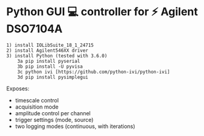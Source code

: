 # Python GUI :computer: controller for ⚡ Agilent DSO7104A

~~~~~~~~~~~~~~~~~~~~~~~~~~~~~~~~~~~~~~~~~~~~~~~~~~~~~~~~~~~~~~
1) install IOLibSuite_18_1_24715
2) install Agilent546XX driver
3) install Python (tested with 3.6.0)
	3a pip install pyserial
	3b pip install -U pyvisa
	3c python ivi [https://github.com/python-ivi/python-ivi]
	3d pip install pysimplegui
~~~~~~~~~~~~~~~~~~~~~~~~~~~~~~~~~~~~~~~~~~~~~~~~~~~~~~~~~~~~~~
Exposes:
- timescale control
- acquisition mode
- amplitude control per channel
- trigger settings (mode, source)
- two logging modes (continuous, with iterations)
